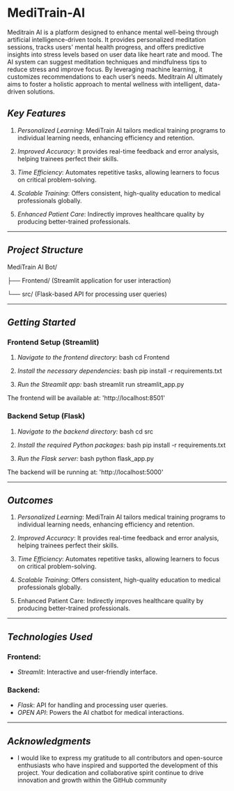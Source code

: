 # MediTrain-AI

Meditrain AI is a platform designed to enhance mental well-being through artificial intelligence-driven tools. It provides personalized meditation sessions, tracks users' mental health progress, and offers predictive insights into stress levels based on user data like heart rate and mood. The AI system can suggest meditation techniques and mindfulness tips to reduce stress and improve focus. By leveraging machine learning, it customizes recommendations to each user’s needs. Meditrain AI ultimately aims to foster a holistic approach to mental wellness with intelligent, data-driven solutions.
   
##  *Key Features*

1. *Personalized Learning*: MediTrain AI tailors medical training programs to individual learning needs, enhancing efficiency and retention.

2. *Improved Accuracy*: It provides real-time feedback and error analysis, helping trainees perfect their skills.

3. *Time Efficiency*: Automates repetitive tasks, allowing learners to focus on critical problem-solving.

4. *Scalable Training*: Offers consistent, high-quality education to medical professionals globally.

5. *Enhanced Patient Care*: Indirectly improves healthcare quality by producing better-trained professionals. 

---

##  *Project Structure*


MediTrain AI Bot/

├── Frontend/   (Streamlit application for user interaction)

└── src/    (Flask-based API for processing user queries)


---

##  *Getting Started*

### Frontend Setup (Streamlit)

1. *Navigate to the frontend directory:*
   bash
   cd Frontend
   

2. *Install the necessary dependencies:*
   bash
   pip install -r requirements.txt
   

3. *Run the Streamlit app:*
   bash
   streamlit run streamlit_app.py
   

The frontend will be available at: 'http://localhost:8501'

### Backend Setup (Flask)

1. *Navigate to the backend directory:*
   bash
   cd src
   

2. *Install the required Python packages:*
   bash
   pip install -r requirements.txt
   

3. *Run the Flask server:*
   bash
   python flask_app.py
   

The backend will be running at: 'http://localhost:5000'

---

##  *Outcomes*

1. *Personalized Learning*: MediTrain AI tailors medical training programs to individual learning needs, enhancing efficiency and retention.

2. *Improved Accuracy*: It provides real-time feedback and error analysis, helping trainees perfect their skills.

3. *Time Efficiency*: Automates repetitive tasks, allowing learners to focus on critical problem-solving.

4. *Scalable Training*: Offers consistent, high-quality education to medical professionals globally.

5. Enhanced Patient Care: Indirectly improves healthcare quality by producing better-trained professionals.

---

##  *Technologies Used*

### Frontend:
- *Streamlit*: Interactive and user-friendly interface.

### Backend:
- *Flask*: API for handling and processing user queries.
- *OPEN API*: Powers the AI chatbot for medical interactions.


---

##  *Acknowledgments*
- I would like to express my gratitude to all contributors and open-source enthusiasts who have inspired and supported the development of this project. Your dedication and collaborative spirit continue to drive innovation and growth within the GitHub community


